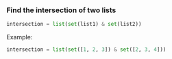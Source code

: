 ### Find the intersection of two lists
```Python
intersection = list(set(list1) & set(list2))
```

Example:
```Python
intersection = list(set([1, 2, 3]) & set([2, 3, 4]))
```
